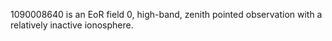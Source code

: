 1090008640 is an EoR field 0, high-band, zenith pointed observation with a
relatively inactive ionosphere.
